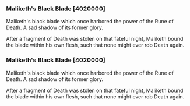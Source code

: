 ### Maliketh's Black Blade [4020000]

Maliketh's black blade which once harbored the power of the Rune of Death. A sad shadow of its former glory.

After a fragment of Death was stolen on that fateful night, Maliketh bound the blade within his own flesh, such that none might ever rob Death again.### Maliketh's Black Blade [4020000]

Maliketh's black blade which once harbored the power of the Rune of Death. A sad shadow of its former glory.

After a fragment of Death was stolen on that fateful night, Maliketh bound the blade within his own flesh, such that none might ever rob Death again.